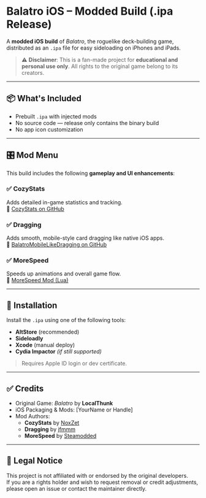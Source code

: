# Balatro iOS – Modded Build (.ipa Release)

A **modded iOS build** of *Balatro*, the roguelike deck-building game, distributed as an `.ipa` file for easy sideloading on iPhones and iPads.

> ⚠️ **Disclaimer**: This is a fan-made project for **educational and personal use only**. All rights to the original game belong to its creators.

---

## 📦 What's Included

- Prebuilt `.ipa` with injected mods
- No source code — release only contains the binary build
- No app icon customization

---

## 🎛️ Mod Menu

This build includes the following **gameplay and UI enhancements**:

### ✅ CozyStats  
Adds detailed in-game statistics and tracking.  
🔗 [CozyStats on GitHub](https://github.com/NoxZet/CozyStats/)

### ✅ Dragging  
Adds smooth, mobile-style card dragging like native iOS apps.  
🔗 [BalatroMobileLikeDragging on GitHub](https://github.com/jfmmm/BalatroMobileLikeDragging)

### ✅ MoreSpeed  
Speeds up animations and overall game flow.  
🔗 [MoreSpeed Mod (Lua)](https://github.com/Steamodded/examples/blob/master/Mods/MoreSpeeds.lua)

---

## 📱 Installation

Install the `.ipa` using one of the following tools:

- **AltStore** (recommended)
- **Sideloadly**
- **Xcode** (manual deploy)
- **Cydia Impactor** *(if still supported)*

> Requires Apple ID login or dev certificate.

---

## ✅ Credits

- Original Game: *Balatro* by **LocalThunk**
- iOS Packaging & Mods: [YourName or Handle]
- Mod Authors:
  - **CozyStats** by [NoxZet](https://github.com/NoxZet)
  - **Dragging** by [jfmmm](https://github.com/jfmmm)
  - **MoreSpeed** by [Steamodded](https://github.com/Steamodded)

---

## 📜 Legal Notice

This project is not affiliated with or endorsed by the original developers.  
If you are a rights holder and wish to request removal or credit adjustments, please open an issue or contact the maintainer directly.

